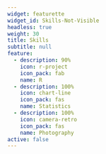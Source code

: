 ```yaml
---
widget: featurette
widget_id: Skills-Not-Visible
headless: true
weight: 30
title: Skills
subtitle: null
feature:
  - description: 90%
    icon: r-project
    icon_pack: fab
    name: R
  - description: 100%
    icon: chart-line
    icon_pack: fas
    name: Statistics
  - description: 100%
    icon: camera-retro
    icon_pack: fas
    name: Photography
active: false
---
```

